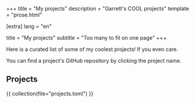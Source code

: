 +++
title = "My projects"
description = "Garrett's COOL projects"
template = "prose.html"

[extra]
lang = "en"

title = "My projects"
subtitle = "Too many to fit on one page"
+++

Here is a curated list of some of my coolest projects! If you even care.

You can find a project's GitHub repository by clicking the project name.

## Projects

{{ collection(file="projects.toml") }}

